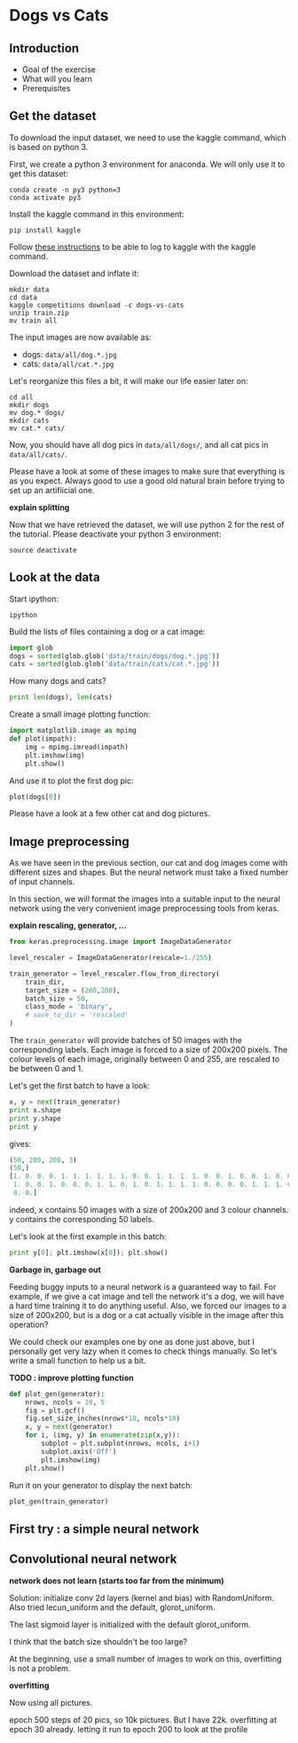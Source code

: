 # Dogs vs Cats 

## Introduction

* Goal of the exercise
* What will you learn 
* Prerequisites

## Get the dataset 

To download the input dataset,  we need to use the kaggle command, which is based on python 3. 

First, we create a python 3 environment for anaconda. We will only use it to get this dataset: 

```
conda create -n py3 python=3
conda activate py3
```

Install the kaggle command in this environment: 

```
pip install kaggle
```

Follow [these instructions](https://github.com/Kaggle/kaggle-api#api-credentials) to be able to log to kaggle with the kaggle command.

Download the dataset and inflate it: 

```
mkdir data 
cd data
kaggle competitions download -c dogs-vs-cats
unzip train.zip
mv train all
```

The input images are now available as: 

* dogs: `data/all/dog.*.jpg`
* cats: `data/all/cat.*.jpg`

Let's reorganize this files a bit, it will make our life easier later on: 

```
cd all
mkdir dogs 
mv dog.* dogs/
mkdir cats 
mv cat.* cats/ 
```

Now, you should have all dog pics in `data/all/dogs/`, and all cat pics in `data/all/cats/`.

Please have a look at some of these images to make sure that everything is as you expect. Always good to use a good old natural brain before trying to set up an artifiicial one. 

**explain splitting**

Now that we have retrieved the dataset, we will use python 2 for the rest of the tutorial. Please deactivate your python 3 environment: 

```
source deactivate
```

## Look at the data

Start ipython:

```
ipython 
```

Build the lists of files containing a dog or a cat image: 

```python
import glob
dogs = sorted(glob.glob('data/train/dogs/dog.*.jpg'))
cats = sorted(glob.glob('data/train/cats/cat.*.jpg'))
```

How many dogs and cats? 

```python
print len(dogs), len(cats)
```

Create a small image plotting function: 

```python
import matplotlib.image as mpimg
def plot(impath):
	img = mpimg.imread(impath)
	plt.imshow(img)
	plt.show()
```

And use it to plot the first dog pic: 

```python
plot(dogs[0])
```

Please have a look at a few other cat and dog pictures. 


## Image preprocessing 

As we have seen in the previous section, our cat and dog images come with different sizes and shapes. But the neural network must take a fixed number of input channels.

In this section, we will format the images into a suitable input to the neural network using the very convenient image preprocessing tools from keras. 

**explain rescaling, generator, ...** 

```python
from keras.preprocessing.image import ImageDataGenerator

level_rescaler = ImageDataGenerator(rescale=1./255)

train_generator = level_rescaler.flow_from_directory(
    train_dir,
    target_size = (200,200),
    batch_size = 50,
    class_mode = 'binary',
    # save_to_dir = 'rescaled'
)
```

The `train_generator` will provide batches of 50 images with the corresponding labels. Each image is forced to a size of 200x200 pixels. The colour levels of each image, originally between 0 and 255, are rescaled to be between 0 and 1.

Let's get the first batch to have a look: 

```python
x, y = next(train_generator)
print x.shape
print y.shape
print y
```

gives: 

```python
(50, 200, 200, 3)
(50,)
[1. 0. 0. 0. 1. 1. 1. 1. 1. 1. 0. 0. 1. 1. 1. 1. 0. 0. 1. 0. 0. 1. 0. 0.
 1. 0. 0. 1. 0. 0. 0. 1. 1. 0. 1. 0. 1. 1. 1. 1. 0. 0. 0. 0. 1. 1. 1. 0.
 0. 0.]
```

indeed, x contains 50 images with a size of 200x200 and 3 colour channels. y contains the corresponding 50 labels. 

Let's look at the first example in this batch: 

```python
print y[0]; plt.imshow(x[0]); plt.show()
```

**Garbage in, garbage out**

Feeding buggy inputs to a neural network is a guaranteed way to fail. For example, if we give a cat image and tell the network it's a dog, we will have a hard time training it to do anything useful. Also, we forced our images to a size of 200x200, but is a dog or a cat actually visible in the image after this operation? 

We could check our examples one by one as done just above, but I personally get very lazy when it comes to check things manually. So let's write a small function to help us a bit. 

**TODO : improve plotting function**

```python
def plot_gen(generator):
	nrows, ncols = 10, 5
	fig = plt.gcf()
	fig.set_size_inches(nrows*10, ncols*10)
	x, y = next(generator)
	for i, (img, y) in enumerate(zip(x,y)):
		subplot = plt.subplot(nrows, ncols, i+1)
		subplot.axis('Off')
		plt.imshow(img)
	plt.show()
```

Run it on your generator to display the next batch:

```python
plot_gen(train_generator)
```

## First try : a simple neural network

## Convolutional neural network

**network does not learn (starts too far from the minimum)**

Solution: initialize conv 2d layers (kernel and bias) with RandomUniform. Also tried lecun_uniform and the default, glorot_uniform. 

The last sigmoid layer is initialized with the default glorot_uniform. 

I think that the batch size shouldn't be too large? 

At the beginning, use a small number of images to work on this, overfitting is not a problem.

**overfitting**

Now using all pictures.

epoch 500 steps of 20 pics, so 10k pictures. But I have 22k. 
overfitting at epoch 30 already. 
letting it run to epoch 200 to look at the profile













